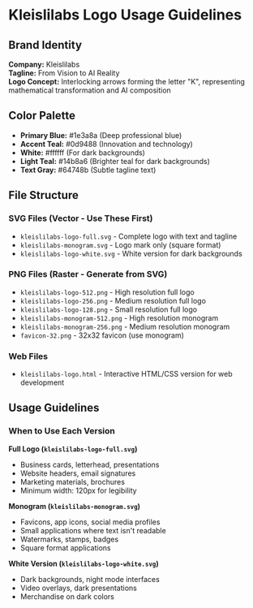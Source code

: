 # Kleislilabs Logo Usage Guidelines

## Brand Identity
**Company:** Kleislilabs  
**Tagline:** From Vision to AI Reality  
**Logo Concept:** Interlocking arrows forming the letter "K", representing mathematical transformation and AI composition

## Color Palette
- **Primary Blue:** #1e3a8a (Deep professional blue)
- **Accent Teal:** #0d9488 (Innovation and technology)
- **White:** #ffffff (For dark backgrounds)
- **Light Teal:** #14b8a6 (Brighter teal for dark backgrounds)
- **Text Gray:** #64748b (Subtle tagline text)

## File Structure

### SVG Files (Vector - Use These First)
- `kleislilabs-logo-full.svg` - Complete logo with text and tagline
- `kleislilabs-monogram.svg` - Logo mark only (square format)
- `kleislilabs-logo-white.svg` - White version for dark backgrounds

### PNG Files (Raster - Generate from SVG)
- `kleislilabs-logo-512.png` - High resolution full logo
- `kleislilabs-logo-256.png` - Medium resolution full logo
- `kleislilabs-logo-128.png` - Small resolution full logo
- `kleislilabs-monogram-512.png` - High resolution monogram
- `kleislilabs-monogram-256.png` - Medium resolution monogram
- `favicon-32.png` - 32x32 favicon (use monogram)

### Web Files
- `kleislilabs-logo.html` - Interactive HTML/CSS version for web development

## Usage Guidelines

### When to Use Each Version

**Full Logo (`kleislilabs-logo-full.svg`)**
- Business cards, letterhead, presentations
- Website headers, email signatures
- Marketing materials, brochures
- Minimum width: 120px for legibility

**Monogram (`kleislilabs-monogram.svg`)**
- Favicons, app icons, social media profiles
- Small applications where text isn't readable
- Watermarks, stamps, badges
- Square format applications

**White Version (`kleislilabs-logo-white.svg`)**
- Dark backgrounds, night mode interfaces
- Video overlays, dark presentations
- Merchandise on dark colors

